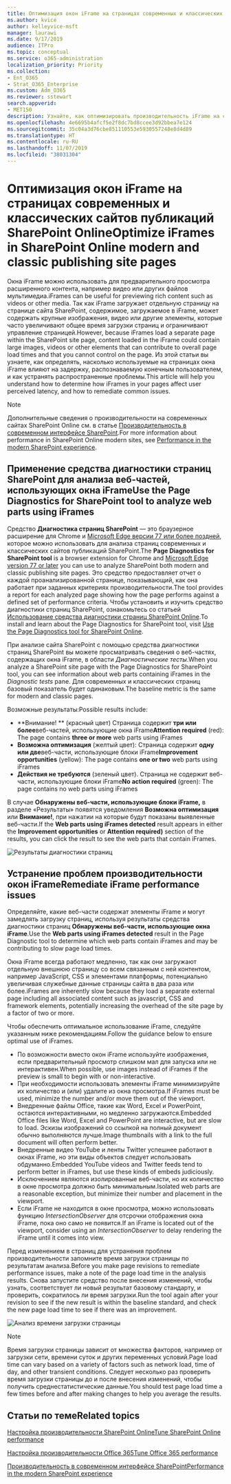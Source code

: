 ```yaml
---
title: Оптимизация окон iFrame на страницах современных и классических сайтов публикаций SharePoint Online
ms.author: kvice
author: kelleyvice-msft
manager: laurawi
ms.date: 9/17/2019
audience: ITPro
ms.topic: conceptual
ms.service: o365-administration
localization_priority: Priority
ms.collection:
- Ent_O365
- Strat_O365_Enterprise
ms.custom: Adm_O365
ms.reviewer: sstewart
search.appverid:
- MET150
description: Узнайте, как оптимизировать производительность iFrame на современных и классических страницах сайта публикаций SharePoint Online.
ms.openlocfilehash: 4e6695b4afcf5e2f8dc7bd8ccee3d92bbea7e124
ms.sourcegitcommit: 35c04a3d76cbe851110553e5930557248e8d4d89
ms.translationtype: HT
ms.contentlocale: ru-RU
ms.lasthandoff: 11/07/2019
ms.locfileid: "38031304"
---
```

# <a name="optimize-iframes-in-sharepoint-online-modern-and-classic-publishing-site-pages"></a><span data-ttu-id="548a8-103">Оптимизация окон iFrame на страницах современных и классических сайтов публикаций SharePoint Online</span><span class="sxs-lookup"><span data-stu-id="548a8-103">Optimize iFrames in SharePoint Online modern and classic publishing site pages</span></span>

<span data-ttu-id="548a8-104">Окна iFrame можно использовать для предварительного просмотра расширенного контента, например видео или других файлов мультимедиа.</span><span class="sxs-lookup"><span data-stu-id="548a8-104">iFrames can be useful for previewing rich content such as videos or other media.</span></span> <span data-ttu-id="548a8-105">Так как iFrame загружает отдельную страницу на странице сайта SharePoint, содержимое, загружаемое в iFrame, может содержать крупные изображения, видео или другие элементы, которые часто увеличивают общее время загрузки страниц и ограничивают управление страницей.</span><span class="sxs-lookup"><span data-stu-id="548a8-105">However, because iFrames load a separate page within the SharePoint site page, content loaded in the iFrame could contain large images, videos or other elements that can contribute to overall page load times and that you cannot control on the page.</span></span> <span data-ttu-id="548a8-106">Из этой статьи вы узнаете, как определять, насколько используемые на страницах окна iFrame влияют на задержку, распознаваемую конечным пользователем, и как устранять распространенные проблемы.</span><span class="sxs-lookup"><span data-stu-id="548a8-106">This article will help you understand how to determine how iFrames in your pages affect user perceived latency, and how to remediate common issues.</span></span>

>[!NOTE]
><span data-ttu-id="548a8-107">Дополнительные сведения о производительности на современных сайтах SharePoint Online см. в статье [Производительность в современном интерфейсе SharePoint](https://docs.microsoft.com/sharepoint/modern-experience-performance).</span><span class="sxs-lookup"><span data-stu-id="548a8-107">For more information about performance in SharePoint Online modern sites, see [Performance in the modern SharePoint experience](https://docs.microsoft.com/sharepoint/modern-experience-performance).</span></span>

## <a name="use-the-page-diagnostics-for-sharepoint-tool-to-analyze-web-parts-using-iframes"></a><span data-ttu-id="548a8-108">Применение средства диагностики страниц SharePoint для анализа веб-частей, использующих окна iFrame</span><span class="sxs-lookup"><span data-stu-id="548a8-108">Use the Page Diagnostics for SharePoint tool to analyze web parts using iFrames</span></span>

<span data-ttu-id="548a8-109">Средство **Диагностика страниц SharePoint** — это браузерное расширение для Chrome и [Microsoft Edge версии 77 или более поздней](https://www.microsoftedgeinsider.com/download?form=MI13E8&OCID=MI13E8), которое можно использовать для анализа страниц современных и классических сайтов публикаций SharePoint.</span><span class="sxs-lookup"><span data-stu-id="548a8-109">The **Page Diagnostics for SharePoint tool** is a browser extension for Chrome and [Microsoft Edge version 77 or later](https://www.microsoftedgeinsider.com/download?form=MI13E8&OCID=MI13E8) you can use to analyze SharePoint both modern and classic publishing site pages.</span></span> <span data-ttu-id="548a8-110">Это средство предоставляет отчет о каждой проанализированной странице, показывающий, как она работает при заданных критериях производительности.</span><span class="sxs-lookup"><span data-stu-id="548a8-110">The tool provides a report for each analyzed page showing how the page performs against a defined set of performance criteria.</span></span> <span data-ttu-id="548a8-111">Чтобы установить и изучить средство диагностики страниц SharePoint, ознакомьтесь со статьей [Использование средства диагностики страниц SharePoint Online](page-diagnostics-for-spo.md).</span><span class="sxs-lookup"><span data-stu-id="548a8-111">To install and learn about the Page Diagnostics for SharePoint tool, visit [Use the Page Diagnostics tool for SharePoint Online](page-diagnostics-for-spo.md).</span></span>

<span data-ttu-id="548a8-112">При анализе сайта SharePoint с помощью средства диагностики страниц SharePoint вы можете просматривать сведения о веб-частях, содержащих окна iFrame, в области _Диагностические тесты_.</span><span class="sxs-lookup"><span data-stu-id="548a8-112">When you analyze a SharePoint site page with the Page Diagnostics for SharePoint tool, you can see information about web parts containing iFrames in the _Diagnostic tests_ pane.</span></span> <span data-ttu-id="548a8-113">Для современных и классических страниц базовый показатель будет одинаковым.</span><span class="sxs-lookup"><span data-stu-id="548a8-113">The baseline metric is the same for modern and classic pages.</span></span>

<span data-ttu-id="548a8-114">Возможные результаты:</span><span class="sxs-lookup"><span data-stu-id="548a8-114">Possible results include:</span></span>

- <span data-ttu-id="548a8-115">\*\*Внимание! \*\* (красный цвет) Страница содержит **три или более**веб-частей, использующие окна iFrame</span><span class="sxs-lookup"><span data-stu-id="548a8-115">**Attention required** (red): The page contains **three or more** web parts using iFrames</span></span>
- <span data-ttu-id="548a8-116">**Возможна оптимизация** (желтый цвет): Страница содержит **одну или две**веб-части, использующие блоки iFrame</span><span class="sxs-lookup"><span data-stu-id="548a8-116">**Improvement opportunities** (yellow): The page contains **one or two** web parts using iFrames</span></span>
- <span data-ttu-id="548a8-117">**Действия не требуются** (зеленый цвет). Страница не содержит веб-части, использующие блоки iFrame</span><span class="sxs-lookup"><span data-stu-id="548a8-117">**No action required** (green): The page contains no web parts using iFrames</span></span>

<span data-ttu-id="548a8-118">В случае **Обнаружены веб-части, использующие блоки iFrame,** в разделе «Результаты» появятся уведомления **Возможна оптимизация** или **Внимание!**, при нажатии на которые будут показаны выявленные веб-части.</span><span class="sxs-lookup"><span data-stu-id="548a8-118">If the **Web parts using iFrames detected** result appears in either the **Improvement opportunities** or **Attention required)** section of the results, you can click the result to see the web parts that contain iFrames.</span></span>

![Результаты диагностики страниц](media/modern-portal-optimization/pagediag-iframe-yellow.png)

## <a name="remediate-iframe-performance-issues"></a><span data-ttu-id="548a8-120">Устранение проблем производительности окон iFrame</span><span class="sxs-lookup"><span data-stu-id="548a8-120">Remediate iFrame performance issues</span></span>

<span data-ttu-id="548a8-121">Определяйте, какие веб-части содержат элементы iFrame и могут замедлять загрузку страниц, используя результаты средства диагностики страниц **Обнаружены веб-части, использующие окна iFrame**.</span><span class="sxs-lookup"><span data-stu-id="548a8-121">Use the **Web parts using iFrames detected** result in the Page Diagnostic tool to determine which web parts contain iFrames and may be contributing to slow page load times.</span></span>

<span data-ttu-id="548a8-122">Окна iFrame всегда работают медленно, так как они загружают отдельную внешнюю страницу со всем связанным с ней контентом, например JavaScript, CSS и элементами платформы, потенциально увеличивая служебные данные страницы сайта в два раза или более.</span><span class="sxs-lookup"><span data-stu-id="548a8-122">iFrames are inherently slow because they load a separate external page including all associated content such as javascript, CSS and framework elements, potentially increasing the overhead of the site page by a factor of two or more.</span></span>

<span data-ttu-id="548a8-123">Чтобы обеспечить оптимальное использование iFrame, следуйте указанным ниже рекомендациям.</span><span class="sxs-lookup"><span data-stu-id="548a8-123">Follow the guidance below to ensure optimal use of iFrames.</span></span>

- <span data-ttu-id="548a8-124">По возможности вместо окон iFrame используйте изображения, если предварительный просмотр слишком мал для запуска или не интерактивен.</span><span class="sxs-lookup"><span data-stu-id="548a8-124">When possible, use images instead of iFrames if the preview is small to begin with or non-interactive.</span></span>
- <span data-ttu-id="548a8-125">При необходимости использовать элементы iFrame минимизируйте их количество и (или) удалите из окна просмотра.</span><span class="sxs-lookup"><span data-stu-id="548a8-125">If iFrames must be used, minimize the number and/or move them out of the viewport.</span></span>
- <span data-ttu-id="548a8-126">Внедренные файлы Office, такие как Word, Excel и PowerPoint, остаются интерактивными, но медленно загружаются.</span><span class="sxs-lookup"><span data-stu-id="548a8-126">Embedded Office files like Word, Excel and PowerPoint are interactive, but are slow to load.</span></span> <span data-ttu-id="548a8-127">Эскизы изображений со ссылкой на полный документ обычно выполняются лучше.</span><span class="sxs-lookup"><span data-stu-id="548a8-127">Image thumbnails with a link to the full document will often perform better.</span></span>
- <span data-ttu-id="548a8-128">Внедренные видео YouTube и ленты Twitter успешнее работают в окнах iFrame, но эти виды объектов следует использовать обдуманно.</span><span class="sxs-lookup"><span data-stu-id="548a8-128">Embedded YouTube videos and Twitter feeds tend to perform better in iFrames, but use these kinds of embeds judiciously.</span></span>
- <span data-ttu-id="548a8-129">Исключением являются изолированные веб-части, но их количество в окне просмотра должно быть минимальным.</span><span class="sxs-lookup"><span data-stu-id="548a8-129">Isolated web parts are a reasonable exception, but minimize their number and placement in the viewport.</span></span>
- <span data-ttu-id="548a8-130">Если iFrame не находится в окне просмотра, можно использовать функцию _IntersectionObserver_ для отсрочки отображения окна iFrame, пока оно само не появится.</span><span class="sxs-lookup"><span data-stu-id="548a8-130">If an iFrame is located out of the viewport, consider using an _IntersectionObserver_ to delay rendering the iFrame until it comes into view.</span></span>

<span data-ttu-id="548a8-131">Перед изменением в страниц для устранения проблем производительности запомните время загрузки страницы по результатам анализа.</span><span class="sxs-lookup"><span data-stu-id="548a8-131">Before you make page revisions to remediate performance issues, make a note of the page load time in the analysis results.</span></span> <span data-ttu-id="548a8-132">Снова запустите средство после внесения изменений, чтобы узнать, соответствует ли новый результат базовому стандарту, и проверить, сократилось ли время загрузки.</span><span class="sxs-lookup"><span data-stu-id="548a8-132">Run the tool again after your revision to see if the new result is within the baseline standard, and check the new page load time to see if there was an improvement.</span></span>

![Анализ времени загрузки страницы](media/modern-portal-optimization/pagediag-page-load-time.png)

>[!NOTE]
><span data-ttu-id="548a8-134">Время загрузки страницы зависит от множества факторов, например от загрузки сети, времени суток и других переменных условий.</span><span class="sxs-lookup"><span data-stu-id="548a8-134">Page load time can vary based on a variety of factors such as network load, time of day, and other transient conditions.</span></span> <span data-ttu-id="548a8-135">Следует несколько раз проверить время загрузки страницы до и после внесения изменений, чтобы получить среднестатистические данные.</span><span class="sxs-lookup"><span data-stu-id="548a8-135">You should test page load time a few times before and after making changes to help you average the results.</span></span>

## <a name="related-topics"></a><span data-ttu-id="548a8-136">Статьи по теме</span><span class="sxs-lookup"><span data-stu-id="548a8-136">Related topics</span></span>

[<span data-ttu-id="548a8-137">Настройка производительности SharePoint Online</span><span class="sxs-lookup"><span data-stu-id="548a8-137">Tune SharePoint Online performance</span></span>](tune-sharepoint-online-performance.md)

[<span data-ttu-id="548a8-138">Настройка производительности Office 365</span><span class="sxs-lookup"><span data-stu-id="548a8-138">Tune Office 365 performance</span></span>](tune-office-365-performance.md)

[<span data-ttu-id="548a8-139">Производительность в современном интерфейсе SharePoint</span><span class="sxs-lookup"><span data-stu-id="548a8-139">Performance in the modern SharePoint experience</span></span>](https://docs.microsoft.com/sharepoint/modern-experience-performance.md)
